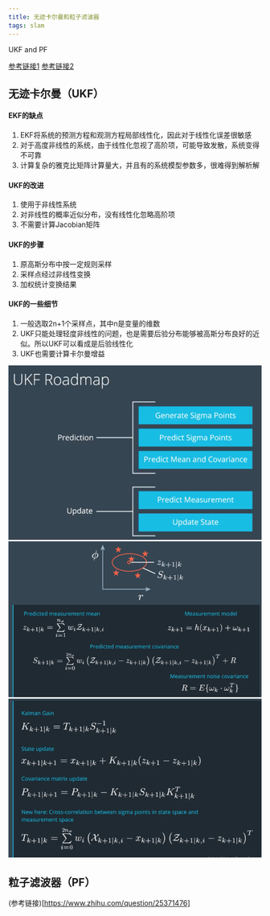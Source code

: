 ```yaml
---
title: 无迹卡尔曼和粒子滤波器
tags: slam
---
```


UKF and PF

<!--more-->
[参考链接1](https://zhuanlan.zhihu.com/p/59681380)
[参考链接2](https://blog.csdn.net/young_gy/article/details/78468153)
## 无迹卡尔曼（UKF）
#### EKF的缺点
1. EKF将系统的预测方程和观测方程局部线性化，因此对于线性化误差很敏感
2. 对于高度非线性的系统，由于线性化忽视了高阶项，可能导致发散，系统变得不可靠
3. 计算复杂的雅克比矩阵计算量大，并且有的系统模型参数多，很难得到解析解

#### UKF的改进
1. 使用于非线性系统
2. 对非线性的概率近似分布，没有线性化忽略高阶项
3. 不需要计算Jacobian矩阵

#### UKF的步骤
1. 原高斯分布中按一定规则采样
2. 采样点经过非线性变换
3. 加权统计变换结果

#### UKF的一些细节
1. 一般选取2n+1个采样点，其中n是变量的维数
2. UKF只能处理轻度非线性的问题，也是需要后验分布能够被高斯分布良好的近似。所以UKF可以看成是后验线性化
3. UKF也需要计算卡尔曼增益

![](./../assets/kf/ukf.png)
![](./../assets/kf/ukf2.png)
![](./../assets/kf/ukf3.png)
## 粒子滤波器（PF）
(参考链接)[https://www.zhihu.com/question/25371476]